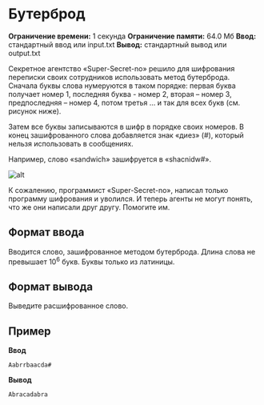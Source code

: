 # Бутерброд

**Ограничение времени:** 1 секунда
**Ограничение памяти:** 64.0 Мб
**Ввод:** стандартный ввод или input.txt
**Вывод:** стандартный вывод или output.txt

Секретное агентство «Super-Secret-no» решило для шифрования переписки своих сотрудников использовать метод бутерброда. Сначала буквы слова нумеруются в таком порядке: первая буква получает номер 1, последняя буква - номер 2, вторая – номер 3, предпоследняя – номер 4, потом третья … и так для всех букв (см. рисунок ниже).

Затем все буквы записываются в шифр в порядке своих номеров. В конец зашифрованного слова добавляется знак «диез» (#), который нельзя использовать в сообщениях.

Например, слово «sandwich» зашифруется в «shacnidw#».

![alt](alt)

К сожалению, программист «Super-Secret-no», написал только программу шифрования и уволился. И теперь агенты не могут понять, что же они написали друг другу. Помогите им.

## Формат ввода

Вводится слово, зашифрованное методом бутерброда. Длина слова не превышает 10<sup>6</sup> букв. Буквы только из латиницы.

## Формат вывода

Выведите расшифрованное слово.

## Пример

**Ввод**
```
Aabrrbaacda#
```

**Вывод**
```
Abracadabra